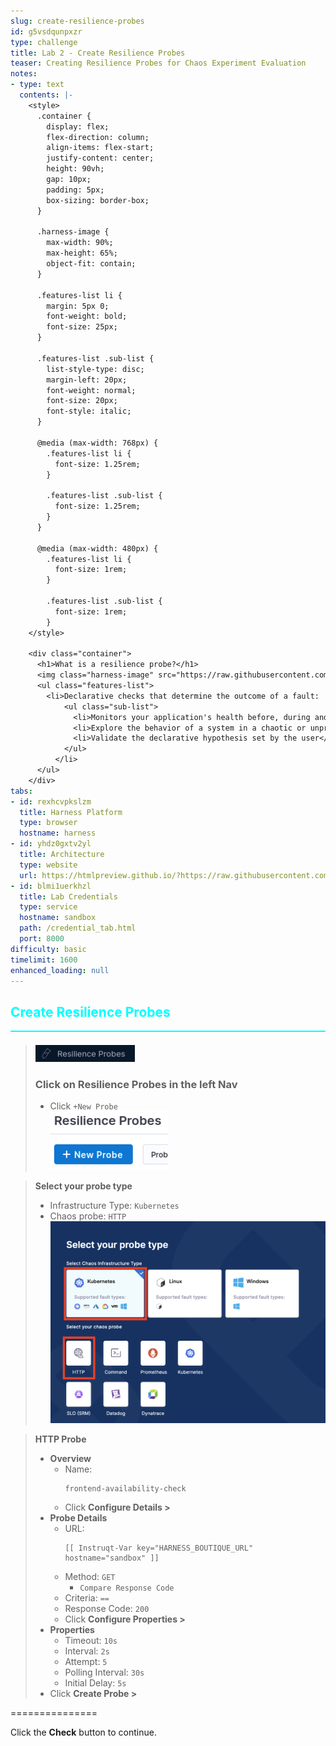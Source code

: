 ```yaml
---
slug: create-resilience-probes
id: g5vsdqunpxzr
type: challenge
title: Lab 2 - Create Resilience Probes
teaser: Creating Resilience Probes for Chaos Experiment Evaluation
notes:
- type: text
  contents: |-
    <style>
      .container {
        display: flex;
        flex-direction: column;
        align-items: flex-start;
        justify-content: center;
        height: 90vh;
        gap: 10px;
        padding: 5px;
        box-sizing: border-box;
      }

      .harness-image {
        max-width: 90%;
        max-height: 65%;
        object-fit: contain;
      }

      .features-list li {
        margin: 5px 0;
        font-weight: bold;
        font-size: 25px;
      }

      .features-list .sub-list {
        list-style-type: disc;
        margin-left: 20px;
        font-weight: normal;
        font-size: 20px;
        font-style: italic;
      }

      @media (max-width: 768px) {
        .features-list li {
          font-size: 1.25rem;
        }

        .features-list .sub-list {
          font-size: 1.25rem;
        }
      }

      @media (max-width: 480px) {
        .features-list li {
          font-size: 1rem;
        }

        .features-list .sub-list {
          font-size: 1rem;
        }
    </style>

    <div class="container">
      <h1>What is a resilience probe?</h1>
      <img class="harness-image" src="https://raw.githubusercontent.com/harness-community/field-workshops/main/assets/images/ce_resilience_probes.png">
      <ul class="features-list">
        <li>Declarative checks that determine the outcome of a fault:
            <ul class="sub-list">
              <li>Monitors your application's health before, during and after a chaos experiment</li>
              <li>Explore the behavior of a system in a chaotic or unpredictable manner</li>
              <li>Validate the declarative hypothesis set by the user</li>
            </ul>
          </li>
      </ul>
    </div>
tabs:
- id: rexhcvpkslzm
  title: Harness Platform
  type: browser
  hostname: harness
- id: yhdz0gxtv2yl
  title: Architecture
  type: website
  url: https://htmlpreview.github.io/?https://raw.githubusercontent.com/harness-community/field-workshops/blob/main/se-workshop-ce/assets/misc/diagram.html
- id: blmi1uerkhzl
  title: Lab Credentials
  type: service
  hostname: sandbox
  path: /credential_tab.html
  port: 8000
difficulty: basic
timelimit: 1600
enhanced_loading: null
---
```


<style type="text/css" rel="stylesheet">
hr.cyan { background-color: cyan; color: cyan; height: 2px; margin-bottom: -10px; }
h2.cyan { color: cyan; }
</style><h2 class="cyan">Create Resilience Probes</h2>
<hr class="cyan">
<br>

> ![](https://raw.githubusercontent.com/harness-community/field-workshops/main/se-workshop-ce/assets/images/ce_nav_probes.png)
> ### Click on **Resilience Probes** in the left Nav
> - Click `+New Probe` \
>     ![](https://raw.githubusercontent.com/harness-community/field-workshops/main/se-workshop-ce/assets/images/ce_new_probe.png)

> **Select your probe type**
> - Infrastructure Type: `Kubernetes`
> - Chaos probe: `HTTP` \
>     ![](https://raw.githubusercontent.com/harness-community/field-workshops/main/se-workshop-ce/assets/images/ce_probe_k8s_http.png)

> **HTTP Probe**
> - **Overview**
>   - Name: <pre>`frontend-availability-check`</pre>
>   - Click **Configure Details >**
> - **Probe Details**
>   - URL: <pre>`[[ Instruqt-Var key="HARNESS_BOUTIQUE_URL" hostname="sandbox" ]]`</pre>
>   - Method: `GET`
>     - `Compare Response Code`
>   - Criteria: `==`
>   - Response Code: `200`
>   - Click **Configure Properties >**
> - **Properties**
>   - Timeout: `10s`
>   - Interval: `2s`
>   - Attempt: `5`
>   - Polling Interval: `30s`
>   - Initial Delay: `5s`
> - Click **Create Probe >**

===============

Click the **Check** button to continue.
